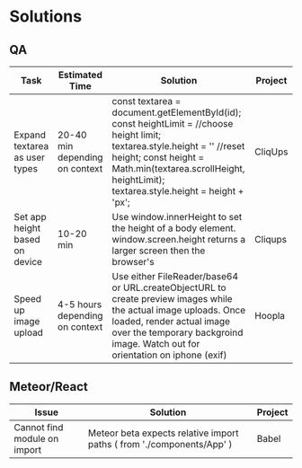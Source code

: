 # Solutions

## QA

| Task                           | Estimated Time                 | Solution                                                                                                                                                                                                                                 | Project |
| ----                           | --------------                 | --------                                                                                                                                                                                                                                 | ------- |
| Expand textarea as user types  | 20-40 min depending on context | const textarea = document.getElementById(id);  const heightLimit = //choose height limit; textarea.style.height = '' //reset height; const height = Math.min(textarea.scrollHeight, heightLimit); textarea.style.height = height + 'px'; | CliqUps |
| Set app height based on device | 10-20 min                      | Use window.innerHeight to set the height of a body element. window.screen.height returns a larger screen then the browser's                                                                                                              | Cliqups |
| Speed up image upload          | 4-5 hours depending on context | Use either FileReader/base64 or URL.createObjectURL to create preview images while the actual image uploads. Once loaded, render actual image over the temporary backgroind image. Watch out for orientation on iphone (exif)            | Hoopla  |

## Meteor/React

| Issue                          | Solution                                                                                                                                                                                                                                 | Project |
| ----                           |  --------                                                                                                                                                                                                                                | ------- |
| Cannot find module on import   | Meteor beta expects relative import paths ( from './components/App' )                                                                                                                                                                    | Babel |
